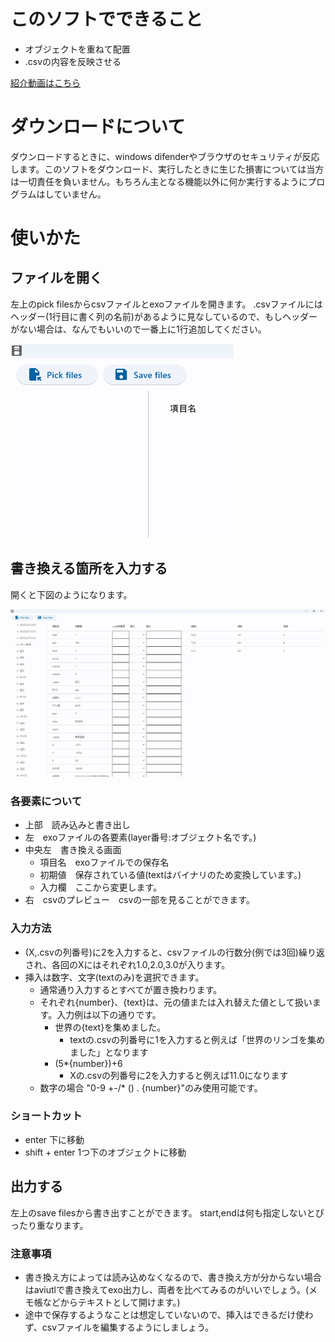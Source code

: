 ﻿# このソフトでできること
- オブジェクトを重ねて配置
- .csvの内容を反映させる

[紹介動画はこちら](https://youtu.be/TX44BRiEc9s?si=CB8sjIkAvQBBexry)

# ダウンロードについて

ダウンロードするときに、windows difenderやブラウザのセキュリティが反応します。このソフトをダウンロード、実行したときに生じた損害については当方は一切責任を負いません。もちろん主となる機能以外に何か実行するようにプログラムはしていません。

# 使いかた
## ファイルを開く
左上のpick filesからcsvファイルとexoファイルを開きます。
.csvファイルにはヘッダー(1行目に書く列の名前)があるように見なしているので、もしヘッダーがない場合は、なんでもいいので一番上に1行追加してください。

![Alt text](image.png)

## 書き換える箇所を入力する
開くと下図のようになります。

![Alt text](image-1.png)
### 各要素について
- 上部　読み込みと書き出し
- 左　exoファイルの各要素(layer番号:オブジェクト名です。)
- 中央左　書き換える画面
  - 項目名　exoファイルでの保存名
  - 初期値　保存されている値(textはバイナリのため変換しています。)
  - 入力欄　ここから変更します。
- 右　csvのプレビュー　csvの一部を見ることができます。

### 入力方法

- (X,.csvの列番号)に2を入力すると、csvファイルの行数分(例では3回)繰り返され、各回のXにはそれぞれ1.0,2.0,3.0が入ります。
- 挿入は数字、文字(textのみ)を選択できます。
  - 通常通り入力するとすべてが置き換わります。
  - それぞれ{number}、{text}は、元の値または入れ替えた値として扱います。入力例は以下の通りです。
    - 世界の{text}を集めました。
      - textの.csvの列番号に1を入力すると例えば「世界のリンゴを集めました」となります
    - (5*{number})+6
      - Xの.csvの列番号に2を入力すると例えば11.0になります
  - 数字の場合 "0-9 +-/* () . {number}"のみ使用可能です。

### ショートカット

- enter 下に移動
- shift + enter 1つ下のオブジェクトに移動

## 出力する

左上のsave filesから書き出すことができます。
start,endは何も指定しないとぴったり重なります。

### 注意事項
- 書き換え方によっては読み込めなくなるので、書き換え方が分からない場合はaviutlで書き換えてexo出力し、両者を比べてみるのがいいでしょう。(メモ帳などからテキストとして開けます。)
- 途中で保存するようなことは想定していないので、挿入はできるだけ使わず、csvファイルを編集するようにしましょう。

